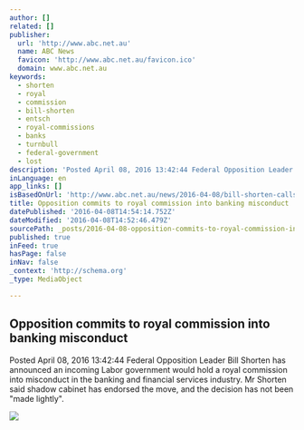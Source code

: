 ```yaml
---
author: []
related: []
publisher:
  url: 'http://www.abc.net.au'
  name: ABC News
  favicon: 'http://www.abc.net.au/favicon.ico'
  domain: www.abc.net.au
keywords:
  - shorten
  - royal
  - commission
  - bill-shorten
  - entsch
  - royal-commissions
  - banks
  - turnbull
  - federal-government
  - lost
description: 'Posted April 08, 2016 13:42:44 Federal Opposition Leader Bill Shorten has announced an incoming Labor government would hold a royal commission into misconduct in the banking and financial services industry. Mr Shorten said shadow cabinet has endorsed the move, and the decision has not been "made lightly".'
inLanguage: en
app_links: []
isBasedOnUrl: 'http://www.abc.net.au/news/2016-04-08/bill-shorten-calls-for-royal-commission-into-baking-misconduct/7311006'
title: Opposition commits to royal commission into banking misconduct
datePublished: '2016-04-08T14:54:14.752Z'
dateModified: '2016-04-08T14:52:46.479Z'
sourcePath: _posts/2016-04-08-opposition-commits-to-royal-commission-into-banking-miscondu.md
published: true
inFeed: true
hasPage: false
inNav: false
_context: 'http://schema.org'
_type: MediaObject

---
```

<article style=""><h1>Opposition commits to royal commission into banking misconduct</h1><p>Posted April 08, 2016 13:42:44 Federal Opposition Leader Bill Shorten has announced an incoming Labor government would hold a royal commission into misconduct in the banking and financial services industry. Mr Shorten said shadow cabinet has endorsed the move, and the decision has not been "made lightly".</p><img src="http://www.abc.net.au/news/linkableblob/6072216/data/abc-news.jpg?2" /></article>